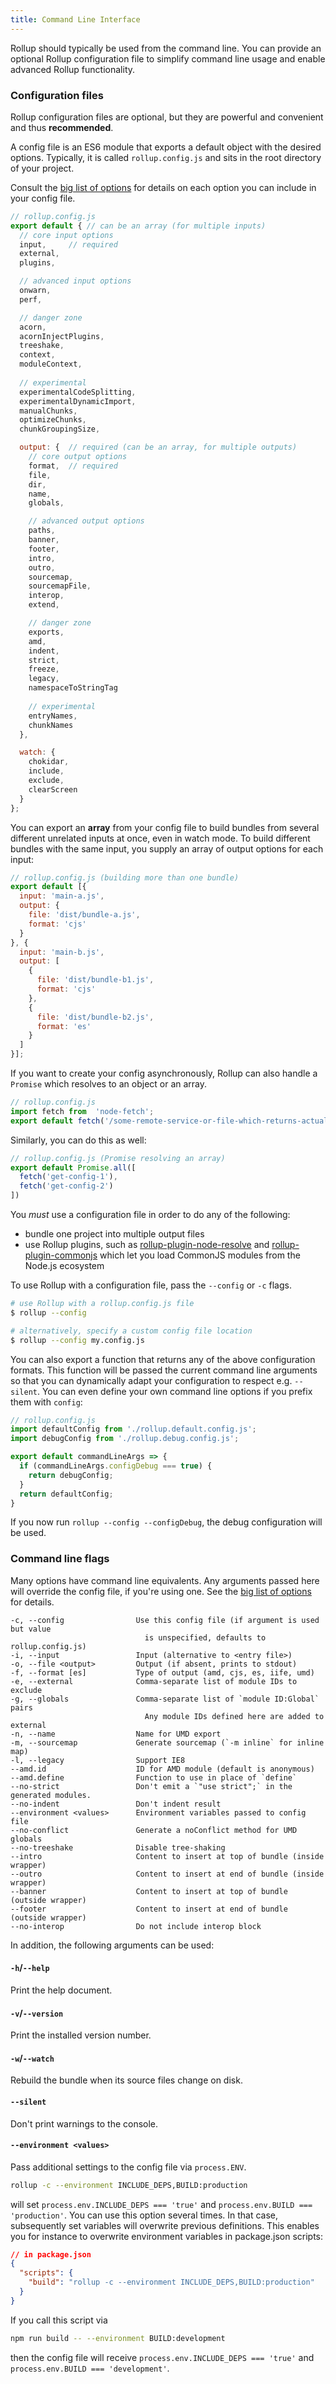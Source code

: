 ```yaml
---
title: Command Line Interface
---
```


Rollup should typically be used from the command line. You can provide an optional Rollup configuration file to simplify command line usage and enable advanced Rollup functionality.

### Configuration files

Rollup configuration files are optional, but they are powerful and convenient and thus **recommended**.

A config file is an ES6 module that exports a default object with the desired options. Typically, it is called `rollup.config.js` and sits in the root directory of your project.

Consult the [big list of options](#big-list-of-options) for details on each option you can include in your config file.

```javascript
// rollup.config.js
export default { // can be an array (for multiple inputs)
  // core input options
  input,     // required
  external,
  plugins,

  // advanced input options
  onwarn,
  perf,

  // danger zone
  acorn,
  acornInjectPlugins,
  treeshake,
  context,
  moduleContext,
  
  // experimental
  experimentalCodeSplitting,
  experimentalDynamicImport,
  manualChunks,
  optimizeChunks,
  chunkGroupingSize,

  output: {  // required (can be an array, for multiple outputs)
    // core output options
    format,  // required
    file,
    dir,
    name,
    globals,

    // advanced output options
    paths,
    banner,
    footer,
    intro,
    outro,
    sourcemap,
    sourcemapFile,
    interop,
    extend,

    // danger zone
    exports,
    amd,
    indent,
    strict,
    freeze,
    legacy,
    namespaceToStringTag
    
    // experimental
    entryNames,
    chunkNames
  },

  watch: {
    chokidar,
    include,
    exclude,
    clearScreen
  }
};
```

You can export an **array** from your config file to build bundles from several different unrelated inputs at once, even in watch mode. To build different bundles with the same input, you supply an array of output options for each input:

```javascript
// rollup.config.js (building more than one bundle)
export default [{
  input: 'main-a.js',
  output: {
    file: 'dist/bundle-a.js',
    format: 'cjs'
  }
}, {
  input: 'main-b.js',
  output: [
    {
      file: 'dist/bundle-b1.js',
      format: 'cjs'
    },
    {
      file: 'dist/bundle-b2.js',
      format: 'es'
    }
  ]
}];
```

If you want to create your config asynchronously, Rollup can also handle a `Promise` which resolves to an object or an array.

```javascript
// rollup.config.js
import fetch from  'node-fetch';
export default fetch('/some-remote-service-or-file-which-returns-actual-config');
```

Similarly, you can do this as well:

```javascript
// rollup.config.js (Promise resolving an array)
export default Promise.all([
  fetch('get-config-1'),
  fetch('get-config-2')
])
```

You *must* use a configuration file in order to do any of the following:

- bundle one project into multiple output files
- use Rollup plugins, such as [rollup-plugin-node-resolve](https://github.com/rollup/rollup-plugin-node-resolve) and [rollup-plugin-commonjs](https://github.com/rollup/rollup-plugin-commonjs) which let you load CommonJS modules from the Node.js ecosystem

To use Rollup with a configuration file, pass the `--config` or `-c` flags.

```bash
# use Rollup with a rollup.config.js file
$ rollup --config

# alternatively, specify a custom config file location
$ rollup --config my.config.js
```

You can also export a function that returns any of the above configuration formats. This function will be passed the current command line arguments so that you can dynamically adapt your configuration to respect e.g. `--silent`. You can even define your own command line options if you prefix them with `config`:

```javascript
// rollup.config.js
import defaultConfig from './rollup.default.config.js';
import debugConfig from './rollup.debug.config.js';

export default commandLineArgs => {
  if (commandLineArgs.configDebug === true) {
    return debugConfig;
  }
  return defaultConfig;
}
```

If you now run `rollup --config --configDebug`, the debug configuration will be used.


### Command line flags

Many options have command line equivalents. Any arguments passed here will override the config file, if you're using one. See the [big list of options](#big-list-of-options) for details.

```
-c, --config                Use this config file (if argument is used but value
                              is unspecified, defaults to rollup.config.js)
-i, --input                 Input (alternative to <entry file>)
-o, --file <output>         Output (if absent, prints to stdout)
-f, --format [es]           Type of output (amd, cjs, es, iife, umd)
-e, --external              Comma-separate list of module IDs to exclude
-g, --globals               Comma-separate list of `module ID:Global` pairs
                              Any module IDs defined here are added to external
-n, --name                  Name for UMD export
-m, --sourcemap             Generate sourcemap (`-m inline` for inline map)
-l, --legacy                Support IE8
--amd.id                    ID for AMD module (default is anonymous)
--amd.define                Function to use in place of `define`
--no-strict                 Don't emit a `"use strict";` in the generated modules.
--no-indent                 Don't indent result
--environment <values>      Environment variables passed to config file
--no-conflict               Generate a noConflict method for UMD globals
--no-treeshake              Disable tree-shaking
--intro                     Content to insert at top of bundle (inside wrapper)
--outro                     Content to insert at end of bundle (inside wrapper)
--banner                    Content to insert at top of bundle (outside wrapper)
--footer                    Content to insert at end of bundle (outside wrapper)
--no-interop                Do not include interop block
```

In addition, the following arguments can be used:

#### `-h`/`--help`

Print the help document.

#### `-v`/`--version`

Print the installed version number.

#### `-w`/`--watch`

Rebuild the bundle when its source files change on disk.

#### `--silent`

Don't print warnings to the console.

#### `--environment <values>`

Pass additional settings to the config file via `process.ENV`.

```sh
rollup -c --environment INCLUDE_DEPS,BUILD:production

```
will set `process.env.INCLUDE_DEPS === 'true'` and `process.env.BUILD === 'production'`. You can use this option several times. In that case, subsequently set variables will overwrite previous definitions. This enables you for instance to overwrite environment variables in package.json scripts:

```json
// in package.json
{
  "scripts": {
    "build": "rollup -c --environment INCLUDE_DEPS,BUILD:production"
  }
}
```

If you call this script via
```bash
npm run build -- --environment BUILD:development
```

then the config file will receive `process.env.INCLUDE_DEPS === 'true'` and `process.env.BUILD === 'development'`.
